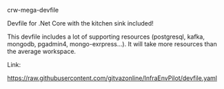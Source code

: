 crw-mega-devfile

Devfile for .Net Core with the kitchen sink included!

This devfile includes a lot of supporting resources (postgresql, kafka, mongodb, pgadmin4, mongo-exrpress...). It will take more resources than the average workspace.

Link:

https://raw.githubusercontent.com/gitvazonline/InfraEnvPilot/devfile.yaml
